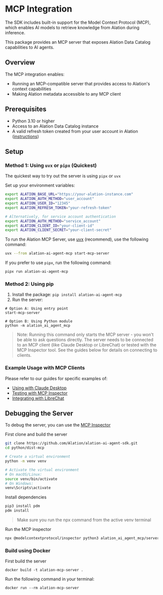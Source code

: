 # MCP Integration

The SDK includes built-in support for the Model Context Protocol (MCP), which enables AI models to retrieve knowledge from Alation during inference.

This package provides an MCP server that exposes Alation Data Catalog capabilities to AI agents.

## Overview

The MCP integration enables:

- Running an MCP-compatible server that provides access to Alation's context capabilities
- Making Alation metadata accessible to any MCP client

## Prerequisites

- Python 3.10 or higher
- Access to an Alation Data Catalog instance
- A valid refresh token created from your user account in Alation ([instructions](https://developer.alation.com/dev/docs/authentication-into-alation-apis#create-a-refresh-token-via-the-ui))

## Setup

### Method 1: Using `uvx` or `pipx` (Quickest)
The quickest way to try out the server is using `pipx` or `uvx`

Set up your environment variables:

```bash
export ALATION_BASE_URL="https://your-alation-instance.com"
export ALATION_AUTH_METHOD="user_account"
export ALATION_USER_ID="12345"
export ALATION_REFRESH_TOKEN="your-refresh-token"

# Alternatively, for service account authentication
export ALATION_AUTH_METHOD="service_account"
export ALATION_CLIENT_ID="your-client-id"
export ALATION_CLIENT_SECRET="your-client-secret"
```

To run the Alation MCP Server, use [uvx](https://docs.astral.sh/uv/guides/tools/) (recommend), use the following command:

```bash
uvx --from alation-ai-agent-mcp start-mcp-server
```
If you prefer to use `pipx`, run the following command:
```bash
pipx run alation-ai-agent-mcp
```

### Method 2: Using pip
1. Install the package: ```pip install alation-ai-agent-mcp```
2. Run the server:
```
# Option A: Using entry point
start-mcp-server

# Option B: Using Python module
python -m alation_ai_agent_mcp
```

> Note: Running this command only starts the MCP server - you won't be able to ask questions directly. The server needs to be connected to an MCP client (like Claude Desktop or LibreChat) or tested with the MCP Inspector tool. See the guides below for details on connecting to clients.


### Example Usage with MCP Clients
Please refer to our guides for specific examples of:
- [Using with Claude Desktop](https://github.com/Alation/alation-ai-agent-sdk/tree/main/guides/mcp/claude_desktop.md)
- [Testing with MCP Inspector](https://github.com/Alation/alation-ai-agent-sdk/tree/main/guides/mcp/testing_with_mcp_inspector.md)
- [Integrating with LibreChat](https://github.com/Alation/alation-ai-agent-sdk/tree/main/guides/mcp/librechat.md)

## Debugging the Server

To debug the server, you can use the [MCP Inspector](https://modelcontextprotocol.io/docs/tools/inspector)

First clone and build the server
```bash
git clone https://github.com/Alation/alation-ai-agent-sdk.git
cd python/dist-mcp
```
```bash
# Create a virtual environment
python -m venv venv

# Activate the virtual environment
# On macOS/Linux:
source venv/bin/activate
# On Windows:
venv\Scripts\activate
```
Install dependencies
```bash
pip3 install pdm
pdm install
```

> Make sure you run the npx command from the active venv terminal

Run the MCP inspector
```bash
npx @modelcontextprotocol/inspector python3 alation_ai_agent_mcp/server.py
```

### Build using Docker

First build the server
```
docker build -t alation-mcp-server .
```

Run the following command in your terminal:
```
docker run --rm alation-mcp-server
```